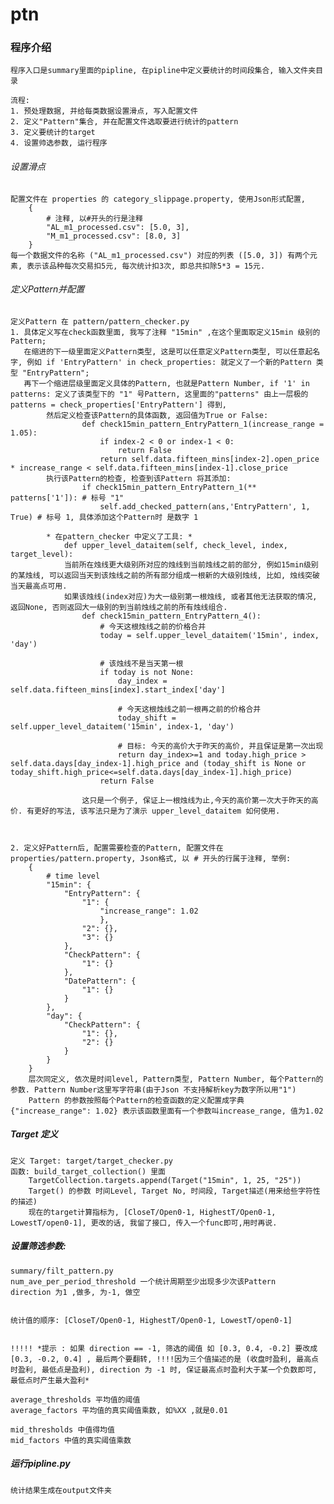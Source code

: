 # ptn

### 程序介绍
    程序入口是summary里面的pipline, 在pipline中定义要统计的时间段集合, 输入文件夹目录
    
    流程:
    1. 预处理数据, 并给每类数据设置滑点, 写入配置文件
    2. 定义"Pattern"集合, 并在配置文件选取要进行统计的pattern
    3. 定义要统计的target
    4. 设置帅选参数, 运行程序
    
###### 设置滑点
    配置文件在 properties 的 category_slippage.property, 使用Json形式配置,
        {
            # 注释, 以#开头的行是注释
            "AL_m1_processed.csv": [5.0, 3],
            "M_m1_processed.csv": [8.0, 3]
        }
    每一个数据文件的名称 ("AL_m1_processed.csv") 对应的列表 ([5.0, 3]) 有两个元素, 表示该品种每次交易扣5元, 每次统计扣3次, 即总共扣除5*3 = 15元.


###### 定义Pattern并配置
    定义Pattern 在 pattern/pattern_checker.py 
    1. 具体定义写在check函数里面, 我写了注释 "15min" ,在这个里面取定义15min 级别的Pattern; 
       在缩进的下一级里面定义Pattern类型, 这是可以任意定义Pattern类型, 可以任意起名字, 例如 if 'EntryPattern' in check_properties: 就定义了一个新的Pattern 类型 "EntryPattern";  
       再下一个缩进层级里面定义具体的Pattern, 也就是Pattern Number, if '1' in patterns: 定义了该类型下的 "1" 号Pattern, 这里面的"patterns" 由上一层极的 patterns = check_properties['EntryPattern'] 得到,
            然后定义检查该Pattern的具体函数, 返回值为True or False:
                    def check15min_pattern_EntryPattern_1(increase_range = 1.05):
                        if index-2 < 0 or index-1 < 0:
                            return False
                        return self.data.fifteen_mins[index-2].open_price * increase_range < self.data.fifteen_mins[index-1].close_price
            执行该Pattern的检查, 检查到该Pattern 将其添加:
                    if check15min_pattern_EntryPattern_1(** patterns['1']): # 标号 "1"
                        self.add_checked_pattern(ans,'EntryPattern', 1, True) # 标号 1, 具体添加这个Pattern时 是数字 1
            
            * 在pattern_checker 中定义了工具: *
                def upper_level_dataitem(self, check_level, index, target_level):
                当前所在烛线更大级别所对应的烛线到当前烛线之前的部分, 例如15min级别的某烛线, 可以返回当天到该烛线之前的所有部分组成一根新的大级别烛线, 比如, 烛线突破当天最高点可用.
                如果该烛线(index对应)为大一级别第一根烛线, 或者其他无法获取的情况, 返回None, 否则返回大一级别的到当前烛线之前的所有烛线组合.
                    def check15min_pattern_EntryPattern_4():
                        # 今天这根烛线之前的价格合并
                        today = self.upper_level_dataitem('15min', index, 'day')
                        
                        # 该烛线不是当天第一根
                        if today is not None:
                            day_index = self.data.fifteen_mins[index].start_index['day']
                            
                            # 今天这根烛线之前一根再之前的价格合并
                            today_shift = self.upper_level_dataitem('15min', index-1, 'day')
                            
                            # 目标: 今天的高价大于昨天的高价, 并且保证是第一次出现
                            return day_index>=1 and today.high_price > self.data.days[day_index-1].high_price and (today_shift is None or today_shift.high_price<=self.data.days[day_index-1].high_price)
                        return False
                    
                    这只是一个例子, 保证上一根烛线为止,今天的高价第一次大于昨天的高价. 有更好的写法, 该写法只是为了演示 upper_level_dataitem 如何使用.
                
            
    
    2. 定义好Pattern后, 配置需要检查的Pattern, 配置文件在 properties/pattern.property, Json格式, 以 # 开头的行属于注释, 举例:
        {
            # time level
            "15min": {
                "EntryPattern": {
                    "1": {
                        "increase_range": 1.02
                        },
                    "2": {},
                    "3": {}
                },
                "CheckPattern": {
                    "1": {}
                },
                "DatePattern": {
                    "1": {}
                }
            },
            "day": {
                "CheckPattern": {
                    "1": {},
                    "2": {}
                }
            }
        }
        层次同定义, 依次是时间level, Pattern类型, Pattern Number, 每个Pattern的参数. Pattern Number这里写字符串(由于Json 不支持解析key为数字所以用"1")
        Pattern 的参数按照每个Pattern的检查函数的定义配置成字典 {"increase_range": 1.02} 表示该函数里面有一个参数叫increase_range, 值为1.02
    
    
    
##### Target 定义
    定义 Target: target/target_checker.py
    函数: build_target_collection() 里面
        TargetCollection.targets.append(Target("15min", 1, 25, "25"))
        Target() 的参数 时间Level, Target No, 时间段, Target描述(用来给些字符性的描述)
        现在的target计算指标为, [CloseT/Open0-1, HighestT/Open0-1, LowestT/open0-1], 更改的话, 我留了接口, 传入一个func即可,用时再说.
        
        
##### 设置筛选参数:
    summary/filt_pattern.py
    num_ave_per_period_threshold 一个统计周期至少出现多少次该Pattern
    direction 为1 ,做多, 为-1, 做空
    
    
    统计值的顺序: [CloseT/Open0-1, HighestT/Open0-1, LowestT/open0-1]
    
    
    !!!!! *提示 : 如果 direction == -1, 筛选的阈值 如 [0.3, 0.4, -0.2] 要改成 [0.3, -0.2, 0.4] , 最后两个要翻转, !!!!因为三个值描述的是 (收盘时盈利, 最高点时盈利, 最低点是盈利), direction 为 -1 时, 保证最高点时盈利大于某一个负数即可, 最低点时产生最大盈利*
    
    average_thresholds 平均值的阈值
    average_factors 平均值的真实阈值乘数, 如%XX ,就是0.01
    
    mid_thresholds 中值得均值
    mid_factors 中值的真实阈值乘数

##### 运行pipline.py 
    
    统计结果生成在output文件夹
    
    

    
